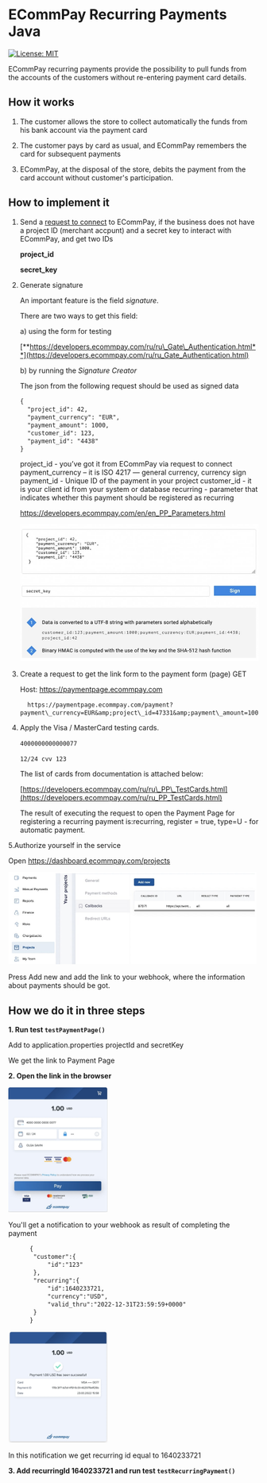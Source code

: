 # ECommPay Recurring Payments Java 
[![License: MIT](https://img.shields.io/badge/License-MIT-yellow.svg)](https://opensource.org/licenses/MIT)

ECommPay recurring payments provide the possibility to pull funds from the accounts of the customers without re-entering payment card details.

**How it works**
--------------------------

1. The customer allows the store to collect automatically the funds from his bank account via the payment card

2. The customer pays by card as usual, and ECommPay remembers the card for subsequent payments

3. ECommPay, at the disposal of the store, debits the payment from the card account without customer&#39;s participation.

**How to implement it**
--------------------------

1. Send a [request to connect](https://ecommpay.com/ru/apply-now/) to ECommPay, if the business does not have a project ID (merchant accpunt) and a secret key to interact with ECommPay, and get two IDs 

    **project\_id**

    **secret\_key**

2. Generate signature

    An important feature is the field _signature_.

    There are two ways to get this field:

    a) using the form for testing

    [**https://developers.ecommpay.com/ru/ru\_Gate\_Authentication.html**](https://developers.ecommpay.com/ru/ru_Gate_Authentication.html)

    b) by running the _Signature Creator_ 

    The json from the following request should be used as signed data

    ```
    {
      "project_id": 42,
      "payment_currency": "EUR",
      "payment_amount": 1000,
      "customer_id": 123,
      "payment_id": "4438"
    }
    ```
   project_id - you’ve got it from ECommPay via request to connect
   payment_currency – it is ISO 4217 — general currency, currency sign
   payment_id - Unique ID of the payment in your project
   customer_id - it is your client id from your system or database
   recurring - parameter that indicates whether this payment should be registered as recurring

   https://developers.ecommpay.com/en/en_PP_Parameters.html


   <a href="https://github.com/arbmaha/ecommpay-recurring"><img alt="https://github.com/arbmaha/ecommpay-recurring" width="500px" src="https://github.com/arbmaha/ecommpay-recurring/blob/master/pic1.jpg"></a>

3. Create a request to get the link form to the payment form (page)
   GET

   Host: https://paymentpage.ecommpay.com
    ```
      https://paymentpage.ecommpay.com/payment?payment\_currency=EUR&amp;project\_id=47331&amp;payment\_amount=1000&amp;customer\_id=21123&amp;payment\_id=44sd38sd543sd2zaq&amp;signature=U5RB0V7ymNy8ouXdhhByNsZBJgf3cy0rqATPlNXCAQkQclisMgjUKqJKwwIkvH+23ToDNoIZwrKasHcUhjAePw==
    ```
4. Apply the Visa / MasterCard testing cards.

      `4000000000000077`

      `12/24 cvv 123`

      The list of cards from documentation is attached below:

      [https://developers.ecommpay.com/ru/ru\_PP\_TestCards.html](https://developers.ecommpay.com/ru/ru_PP_TestCards.html)

      The result of executing the request to open the Payment Page for registering a recurring payment is:recurring, register = true, type=U - for automatic payment.

5.Authorize yourself in the service

Open https://dashboard.ecommpay.com/projects
  
<a href="https://github.com/arbmaha/ecommpay-recurring"><img alt="https://github.com/arbmaha/ecommpay-recurring" width="500px" src="https://github.com/arbmaha/ecommpay-recurring/blob/master/pic2.jpg"></a>
  

Press Add new and add the link to your webhook, where the information about payments should be got.



**How we do it in three steps**
--------------------------

**1. Run test `testPaymentPage()`**

Add to application.properties projectId and secretKey

We get the link to Payment Page


**2. Open the link in the browser**

   <a href="https://github.com/arbmaha/ecommpay-recurring"><img alt="https://github.com/arbmaha/ecommpay-recurring" width="200px" src="https://github.com/arbmaha/ecommpay-recurring/blob/master/pic3.jpg"></a>

You'll get a notification to your webhook as result of completing the payment 

    
```
      {
       "customer":{
           "id":"123"
       },
       "recurring":{
           "id":1640233721,
           "currency":"USD",
           "valid_thru":"2022-12-31T23:59:59+0000"
       }
      }
```
<a href="https://github.com/arbmaha/ecommpay-recurring"><img alt="https://github.com/arbmaha/ecommpay-recurring" width="200px" src="https://github.com/arbmaha/ecommpay-recurring/blob/master/pic4.jpg"></a>

In this notification we get recurring id equal to 1640233721


**3. Add recurringId 1640233721 and run test `testRecurringPayment()`**


  

